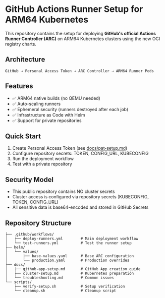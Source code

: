 # GitHub Actions Runner Setup for ARM64 Kubernetes

This repository contains the setup for deploying **GitHub's official Actions Runner Controller (ARC)** on ARM64 Kubernetes clusters using the new OCI registry charts.

## Architecture

```
GitHub → Personal Access Token → ARC Controller → ARM64 Runner Pods
```

## Features

- ✅ ARM64 native builds (no QEMU needed)
- ✅ Auto-scaling runners
- ✅ Ephemeral security (runners destroyed after each job)
- ✅ Infrastructure as Code with Helm
- ✅ Support for private repositories

## Quick Start

1. Create Personal Access Token (see [docs/pat-setup.md](./docs/pat-setup.md))
2. Configure repository secrets: TOKEN, CONFIG_URL, KUBECONFIG
3. Run the deployment workflow
4. Test with a private repository

## Security Model

- This public repository contains NO cluster secrets
- Cluster access is configured via repository secrets (KUBECONFIG, TOKEN, CONFIG_URL)
- All sensitive data is base64-encoded and stored in GitHub Secrets

## Repository Structure

```
├── .github/workflows/
│   ├── deploy-runners.yml        # Main deployment workflow
│   └── test-runners.yml          # Test the runner setup
├── helm/
│   └── values/
│       ├── base-values.yaml      # Base ARC configuration
│       └── production.yaml       # Production overrides
├── docs/
│   ├── github-app-setup.md       # GitHub App creation guide
│   ├── cluster-setup.md          # Kubernetes preparation
│   └── troubleshooting.md        # Common issues
└── scripts/
    ├── verify-setup.sh           # Setup verification
    └── cleanup.sh                # Cleanup script
```
